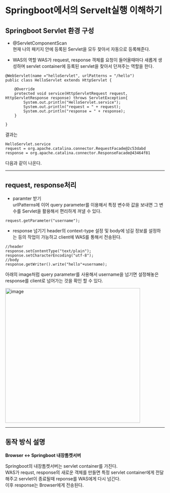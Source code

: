 # Springboot에서의 Servelt실행 이해하기

## Springboot Servlet 환경 구성

- @ServletComponentScan<br>
현재 나의 패키지 안에 등록된 Servlet을 모두 찾아서 자동으로 등록해준다.<br>

- WAS의 역할
WAS가 request, response 객체를 요청이 들어올때마다 새롭게 생성하며 servlet container에 등록된 servlet을 찾아서 던져주는 역할을 한다.<br>

```
@WebServlet(name ="helloServlet", urlPatterns = "/hello")
public class HelloServlet extends HttpServlet {

    @Override
    protected void service(HttpServletRequest request, HttpServletResponse response) throws ServletException{
        System.out.println("HelloServlet.service");
        System.out.println("request = " + request);
        System.out.println("response = " + response);
    }

}
```

결과는
~~~
HelloServlet.service
request = org.apache.catalina.connector.RequestFacade@2c53dabd
response = org.apache.catalina.connector.ResponseFacade@43464f81
~~~
다음과 같이 나온다.<br>

-----
## request, response처리

- paramter 받기<br>
urlPatterns에 이어 query parameter를 이용해서 특정 변수와 값을 보내면 그 변수를 Servlet을 활용해서 편리하게 꺼낼 수 있다.<br>
```
request.getParameter("username");
```

- response 넘기기
header의 context-type 설정 및 body에 넘길 정보를 설정하는 등의 작업이 가능하고 client에 WAS를 통해서 전송된다.<br>
```
//header
response.setContentType("text/plain");
response.setCharacterEncoding("utf-8");
//body
response.getWriter().write("hello"+username);
```

아래의 image처럼 query parameter를 사용해서 username을 넘기면 설정해놓은 response를 client로 넘어가는 것을 확인 할 수 있다.<br>

<img width="426" alt="image" src="https://user-images.githubusercontent.com/74058047/213879632-bf5501ea-00b6-48e2-8a28-4391d8d8f18a.png">

-----
## 동작 방식 설명

**Browser <-> Springboot 내장톰켓서버<br>**

Springboot의 내장톰켓서버는 servlet container를 가진다.<br>
WAS가 requst, response의 새로운 객체를 만들면 특정 servlet container에게 전달해주고 servlet이 종료될때 reponse를 WAS에게 다시 넘긴다.<br>
이후 response는 Browser에게 전송된다.<br>

